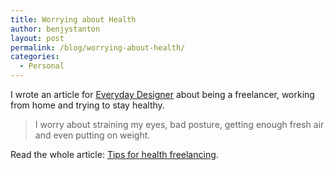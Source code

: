 ```yaml
---
title: Worrying about Health
author: benjystanton
layout: post
permalink: /blog/worrying-about-health/
categories:
  - Personal
---
```

I wrote an article for [Everyday Designer][1] about being a freelancer, working from home and trying to stay healthy.

<!--more-->

> I worry about straining my eyes, bad posture, getting enough fresh air and even putting on weight.

Read the whole article: [Tips for health freelancing][2].

 [1]: http://everydaydesigner.net/ "Everyday Designer"
 [2]: http://everydaydesigner.net/freelancing/tips-for-healthy-freelancing "My article about health on Everyday Designer"